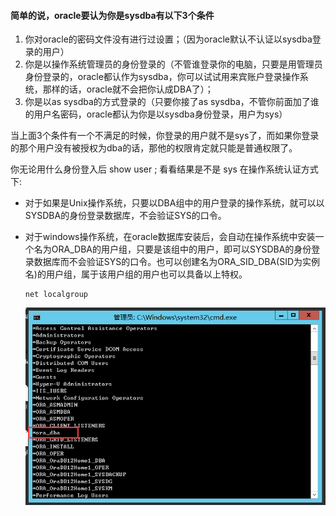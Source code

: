 #### 简单的说，oracle要认为你是sysdba有以下3个条件

1. 你对oracle的密码文件没有进行过设置；（因为oracle默认不认证以sysdba登录的用户）
2. 你是以操作系统管理员的身份登录的（不管谁登录你的电脑，只要是用管理员身份登录的，oracle都认作为sysdba，你可以试试用来宾账户登录操作系统，那样的话，oracle就不会把你认成DBA了）；
3. 你是以as sysdba的方式登录的（只要你接了as sysdba，不管你前面加了谁的用户名密码，oracle都认为你是以sysdba身份登录，用户为sys）

当上面3个条件有一个不满足的时候，你登录的用户就不是sys了，而如果你登录的那个用户没有被授权为dba的话，那他的权限肯定就只能是普通权限了。



你无论用什么身份登入后 show user ; 看看结果是不是  sys
在操作系统认证方式下:

- 对于如果是Unix操作系统，只要以DBA组中的用户登录的操作系统，就可以以SYSDBA的身份登录数据库，不会验证SYS的口令。

- 对于windows操作系统，在oracle数据库安装后，会自动在操作系统中安装一个名为ORA_DBA的用户组，只要是该组中的用户，即可以SYSDBA的身份登录数据库而不会验证SYS的口令。也可以创建名为ORA_SID_DBA(SID为实例名)的用户组，属于该用户组的用户也可以具备以上特权。

  ```
  net localgroup
  ```

  ![1553061592247](assets/1553061592247.png)



